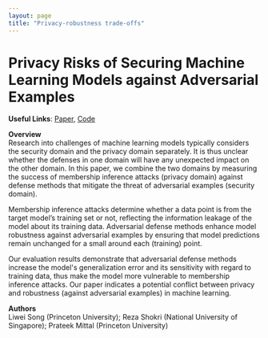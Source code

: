 ```yaml
---
layout: page
title: "Privacy-robustness trade-offs"
---
```


# Privacy Risks of Securing Machine Learning Models against Adversarial Examples

**Useful Links**:  [Paper](http://www.princeton.edu/~pmittal/publications/security-vs-privacy-ccs19.pdf),  [Code](https://github.com/inspire-group/privacy-vs-robustness)

**Overview**  
Research into challenges of machine learning models typically considers the security domain and the privacy domain separately. It is thus unclear whether the defenses in one domain will have any unexpected impact on the other domain. In this paper, we combine the two domains by measuring the success of membership inference attacks (privacy domain) against defense methods that mitigate the threat of adversarial examples (security domain).

Membership inference attacks determine whether a data point is from the target model’s training set or not, reflecting the
information leakage of the model about its training data. 
Adversarial defense methods enhance model robustness against adversarial examples by ensuring that model predictions remain unchanged for a small around each (training) point.

Our evaluation results demonstrate that adversarial defense methods increase the model's generalization error and its sensitivity with regard to training data, thus make the model more vulnerable to membership inference attacks.
Our paper indicates a potential conflict between privacy and robustness (against adversarial examples) in machine learning.


**Authors**  
Liwei Song (Princeton University); Reza Shokri (National University of Singapore); Prateek Mittal (Princeton University)
